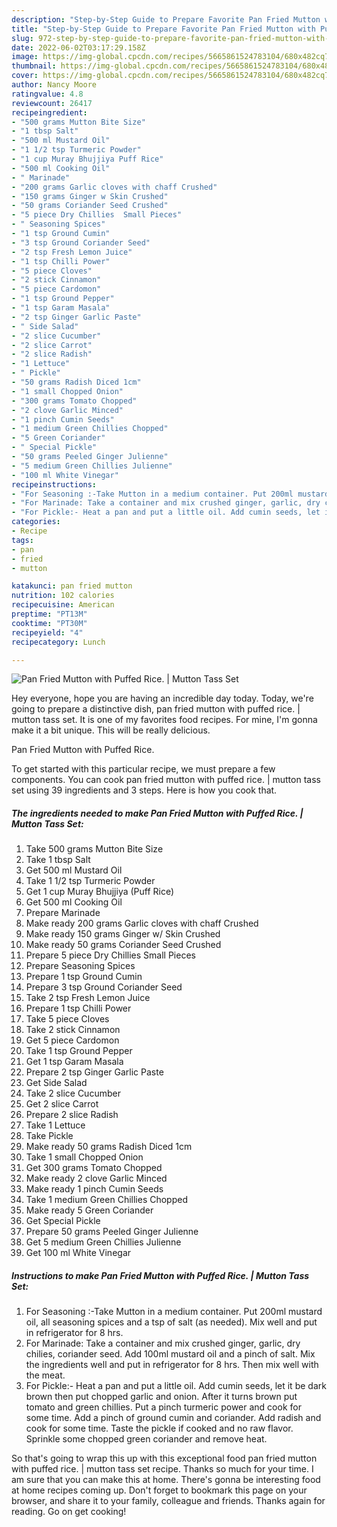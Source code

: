 ```yaml
---
description: "Step-by-Step Guide to Prepare Favorite Pan Fried Mutton with Puffed Rice. | Mutton Tass Set"
title: "Step-by-Step Guide to Prepare Favorite Pan Fried Mutton with Puffed Rice. | Mutton Tass Set"
slug: 972-step-by-step-guide-to-prepare-favorite-pan-fried-mutton-with-puffed-rice-mutton-tass-set
date: 2022-06-02T03:17:29.158Z
image: https://img-global.cpcdn.com/recipes/5665861524783104/680x482cq70/pan-fried-mutton-with-puffed-rice-mutton-tass-set-recipe-main-photo.jpg
thumbnail: https://img-global.cpcdn.com/recipes/5665861524783104/680x482cq70/pan-fried-mutton-with-puffed-rice-mutton-tass-set-recipe-main-photo.jpg
cover: https://img-global.cpcdn.com/recipes/5665861524783104/680x482cq70/pan-fried-mutton-with-puffed-rice-mutton-tass-set-recipe-main-photo.jpg
author: Nancy Moore
ratingvalue: 4.8
reviewcount: 26417
recipeingredient:
- "500 grams Mutton Bite Size"
- "1 tbsp Salt"
- "500 ml Mustard Oil"
- "1 1/2 tsp Turmeric Powder"
- "1 cup Muray Bhujjiya Puff Rice"
- "500 ml Cooking Oil"
- " Marinade"
- "200 grams Garlic cloves with chaff Crushed"
- "150 grams Ginger w Skin Crushed"
- "50 grams Coriander Seed Crushed"
- "5 piece Dry Chillies  Small Pieces"
- " Seasoning Spices"
- "1 tsp Ground Cumin"
- "3 tsp Ground Coriander Seed"
- "2 tsp Fresh Lemon Juice"
- "1 tsp Chilli Power"
- "5 piece Cloves"
- "2 stick Cinnamon"
- "5 piece Cardomon"
- "1 tsp Ground Pepper"
- "1 tsp Garam Masala"
- "2 tsp Ginger Garlic Paste"
- " Side Salad"
- "2 slice Cucumber"
- "2 slice Carrot"
- "2 slice Radish"
- "1 Lettuce"
- " Pickle"
- "50 grams Radish Diced 1cm"
- "1 small Chopped Onion"
- "300 grams Tomato Chopped"
- "2 clove Garlic Minced"
- "1 pinch Cumin Seeds"
- "1 medium Green Chillies Chopped"
- "5 Green Coriander"
- " Special Pickle"
- "50 grams Peeled Ginger Julienne"
- "5 medium Green Chillies Julienne"
- "100 ml White Vinegar"
recipeinstructions:
- "For Seasoning :-Take Mutton in a medium container. Put 200ml mustard oil, all seasoning spices and a tsp of salt (as needed). Mix well and put in refrigerator for 8 hrs."
- "For Marinade: Take a container and mix crushed ginger, garlic, dry chilies, coriander seed. Add 100ml mustard oil and a pinch of salt. Mix the ingredients well and put in refrigerator for 8 hrs. Then mix well with the meat."
- "For Pickle:- Heat a pan and put a little oil. Add cumin seeds, let it be dark brown then put chopped garlic and onion. After it turns brown put tomato and green chillies. Put a pinch turmeric power and cook for some time. Add a pinch of ground cumin and coriander. Add radish and cook for some time. Taste the pickle if cooked and no raw flavor. Sprinkle some chopped green coriander and remove heat."
categories:
- Recipe
tags:
- pan
- fried
- mutton

katakunci: pan fried mutton 
nutrition: 102 calories
recipecuisine: American
preptime: "PT13M"
cooktime: "PT30M"
recipeyield: "4"
recipecategory: Lunch

---
```



![Pan Fried Mutton with Puffed Rice. | Mutton Tass Set](https://img-global.cpcdn.com/recipes/5665861524783104/680x482cq70/pan-fried-mutton-with-puffed-rice-mutton-tass-set-recipe-main-photo.jpg)

Hey everyone, hope you are having an incredible day today. Today, we're going to prepare a distinctive dish, pan fried mutton with puffed rice. | mutton tass set. It is one of my favorites food recipes. For mine, I'm gonna make it a bit unique. This will be really delicious.



Pan Fried Mutton with Puffed Rice. 

To get started with this particular recipe, we must prepare a few components. You can cook pan fried mutton with puffed rice. | mutton tass set using 39 ingredients and 3 steps. Here is how you cook that.

<!--inarticleads1-->

##### The ingredients needed to make Pan Fried Mutton with Puffed Rice. | Mutton Tass Set:

1. Take 500 grams Mutton Bite Size
1. Take 1 tbsp Salt
1. Get 500 ml Mustard Oil
1. Take 1 1/2 tsp Turmeric Powder
1. Get 1 cup Muray Bhujjiya (Puff Rice)
1. Get 500 ml Cooking Oil
1. Prepare  Marinade
1. Make ready 200 grams Garlic cloves with chaff Crushed
1. Make ready 150 grams Ginger w/ Skin Crushed
1. Make ready 50 grams Coriander Seed Crushed
1. Prepare 5 piece Dry Chillies  Small Pieces
1. Prepare  Seasoning Spices
1. Prepare 1 tsp Ground Cumin
1. Prepare 3 tsp Ground Coriander Seed
1. Take 2 tsp Fresh Lemon Juice
1. Prepare 1 tsp Chilli Power
1. Take 5 piece Cloves
1. Take 2 stick Cinnamon
1. Get 5 piece Cardomon
1. Take 1 tsp Ground Pepper
1. Get 1 tsp Garam Masala
1. Prepare 2 tsp Ginger Garlic Paste
1. Get  Side Salad
1. Take 2 slice Cucumber
1. Get 2 slice Carrot
1. Prepare 2 slice Radish
1. Take 1 Lettuce
1. Take  Pickle
1. Make ready 50 grams Radish Diced 1cm
1. Take 1 small Chopped Onion
1. Get 300 grams Tomato Chopped
1. Make ready 2 clove Garlic Minced
1. Make ready 1 pinch Cumin Seeds
1. Take 1 medium Green Chillies Chopped
1. Make ready 5 Green Coriander
1. Get  Special Pickle
1. Prepare 50 grams Peeled Ginger Julienne
1. Get 5 medium Green Chillies Julienne
1. Get 100 ml White Vinegar




<!--inarticleads2-->

##### Instructions to make Pan Fried Mutton with Puffed Rice. | Mutton Tass Set:

1. For Seasoning :-Take Mutton in a medium container. Put 200ml mustard oil, all seasoning spices and a tsp of salt (as needed). Mix well and put in refrigerator for 8 hrs.
1. For Marinade: Take a container and mix crushed ginger, garlic, dry chilies, coriander seed. Add 100ml mustard oil and a pinch of salt. Mix the ingredients well and put in refrigerator for 8 hrs. Then mix well with the meat.
1. For Pickle:- Heat a pan and put a little oil. Add cumin seeds, let it be dark brown then put chopped garlic and onion. After it turns brown put tomato and green chillies. Put a pinch turmeric power and cook for some time. Add a pinch of ground cumin and coriander. Add radish and cook for some time. Taste the pickle if cooked and no raw flavor. Sprinkle some chopped green coriander and remove heat.




So that's going to wrap this up with this exceptional food pan fried mutton with puffed rice. | mutton tass set recipe. Thanks so much for your time. I am sure that you can make this at home. There's gonna be interesting food at home recipes coming up. Don't forget to bookmark this page on your browser, and share it to your family, colleague and friends. Thanks again for reading. Go on get cooking!
